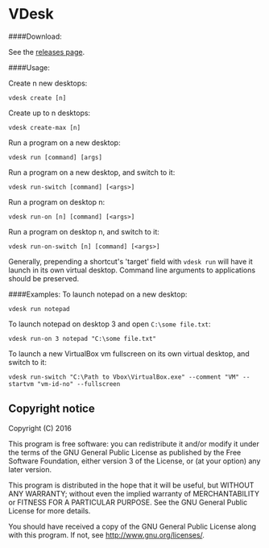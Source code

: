 # VDesk

####Download:

See the [releases page](https://github.com/eksime/VDesk/releases/).

####Usage:

Create n new desktops:

`vdesk create [n]`

Create up to n desktops:

`vdesk create-max [n]`

Run a program on a new desktop:

`vdesk run [command] [args]`

Run a program on a new desktop, and switch to it:

`vdesk run-switch [command] [<args>]`

Run a program on desktop n:

`vdesk run-on [n] [command] [<args>]`

Run a program on desktop n, and switch to it:

`vdesk run-on-switch [n] [command] [<args>]`

Generally, prepending a shortcut's 'target' field with `vdesk run` will have it launch in its own virtual desktop. Command line arguments to applications should be preserved.

####Examples:
To launch notepad on a new desktop:

`vdesk run notepad`

To launch notepad on desktop 3 and open `C:\some file.txt`:

`vdesk run-on 3 notepad "C:\some file.txt"`

To launch a new VirtualBox vm fullscreen on its own virtual desktop, and switch to it:

`vdesk run-switch "C:\Path to Vbox\VirtualBox.exe" --comment "VM" --startvm "vm-id-no" --fullscreen`

## Copyright notice

Copyright (C) 2016

This program is free software: you can redistribute it and/or modify
it under the terms of the GNU General Public License as published by
the Free Software Foundation, either version 3 of the License, or
(at your option) any later version.

This program is distributed in the hope that it will be useful,
but WITHOUT ANY WARRANTY; without even the implied warranty of
MERCHANTABILITY or FITNESS FOR A PARTICULAR PURPOSE.  See the
GNU General Public License for more details.

You should have received a copy of the GNU General Public License
along with this program.  If not, see <http://www.gnu.org/licenses/>.
